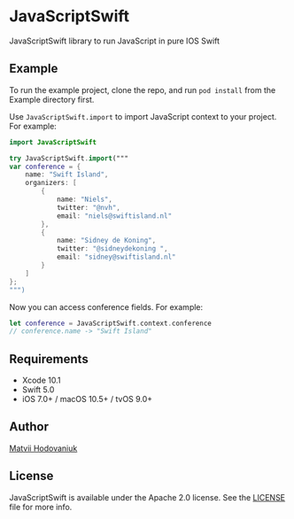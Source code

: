 # JavaScriptSwift

JavaScriptSwift library to run JavaScript in pure IOS Swift

## Example

To run the example project, clone the repo, and run `pod install` from the Example directory first.

Use `JavaScriptSwift.import` to import JavaScript context to your project. For example:

```swift
import JavaScriptSwift

try JavaScriptSwift.import("""
var conference = {
    name: "Swift Island",
    organizers: [
        {
            name: "Niels",
            twitter: "@nvh",
            email: "niels@swiftisland.nl"
        },
        {
            name: "Sidney de Koning",
            twitter: "@sidneydekoning ",
            email: "sidney@swiftisland.nl"
        }
    ]
};
""")
```

Now you can access conference fields. For example:

```swift
let conference = JavaScriptSwift.context.conference
// conference.name -> "Swift Island"
```

## Requirements

- Xcode 10.1
- Swift 5.0
- iOS 7.0+ / macOS 10.5+ / tvOS 9.0+

## Author

[Matvii Hodovaniuk](https://matvii.hodovani.uk)

## License

JavaScriptSwift is available under the Apache 2.0 license. See the
[LICENSE](https://github.com/hodovani/JavaScript.swift/blob/master/LICENSE) file for
more info.
